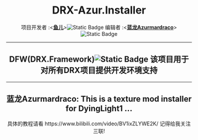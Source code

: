<div align="center">
    <h1> DRX-Azur.Installer </h1>
  
项目开发者 :<[<strong>鱼儿</strong>](https://space.bilibili.com/288624638)>![Static Badge](https://img.shields.io/badge/BiliBili-Fish?style=flat&logo=%2300A1D6&logoColor=%232200ff&logoSize=auto&label=YuEr&labelColor=%23d782cd&color=%23ffffff&link=https%3A%2F%2Fspace.bilibili.com%2F288624638)
编辑者 :<[<strong>蓝龙Azurmardraco</strong>](https://space.bilibili.com/168162766)>![Static Badge](https://img.shields.io/badge/Bilibili-Dragon?style=flat&logo=%2300A1D6&logoColor=%232200ff&logoSize=auto&label=BlueDragon&labelColor=%230099e6&color=%23ffffff&link=https%3A%2F%2Fspace.bilibili.com%2F168162766)

</div>

-----

<div align="center">
    <h2>
DFW(DRX.Framework)<img alt="Static Badge" src="https://img.shields.io/badge/DRX-DFW?style=flat&logo=%23006699&logoColor=%232200ff&logoSize=auto&label=DFW&labelColor=%23a80000&color=%23ffffff&link=https%3A%2F%2Fgithub.com%2Flxyesa%2FDRX.Environment%2Ftree%2Fmaster%2FDRX.Framework"> 该项目用于对所有DRX项目提供开发环境支持
    </h2>
</div>

-----
<div align="center">
<h2>蓝龙Azurmardraco:  This is a texture mod installer for DyingLight1 ...  </h2>
具体的教程请看 https://www.bilibili.com/video/BV1ixZLYWE2K/ 记得给我关注三联!
</div>
